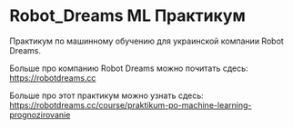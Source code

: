 # Robot_Dreams ML Практикум
Практикум по машинному обучению для украинской компании Robot Dreams.

Больше про компанию Robot Dreams можно почитать сдесь: https://robotdreams.cc

Больше про этот практикум можно узнать сдесь: https://robotdreams.cc/course/praktikum-po-machine-learning-prognozirovanie
